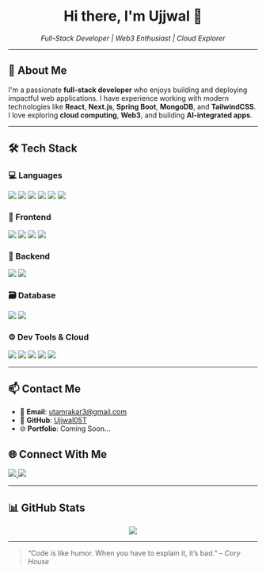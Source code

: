 
<h1 align="center">Hi there, I'm Ujjwal 👋</h1>

<p align="center">
  <em> Full-Stack Developer | Web3 Enthusiast | Cloud Explorer </em>
</p>

---

## 🚀 About Me  
I'm a passionate **full-stack developer** who enjoys building and deploying impactful web applications. I have experience working with modern technologies like **React**, **Next.js**, **Spring Boot**, **MongoDB**, and **TailwindCSS**.  
I love exploring **cloud computing**, **Web3**, and building **AI-integrated apps**.  

---

## 🛠️ Tech Stack

### 💻 Languages  
<p>
  <img src="https://img.shields.io/badge/Java-ED8B00?style=flat&logo=java&logoColor=white"/>
  <img src="https://img.shields.io/badge/JavaScript-F7DF1E?style=flat&logo=javascript&logoColor=black"/>
  <img src="https://img.shields.io/badge/TypeScript-007ACC?style=flat&logo=typescript&logoColor=white"/>
  <img src="https://img.shields.io/badge/Python-3776AB?style=flat&logo=python&logoColor=white"/>
  <img src="https://img.shields.io/badge/C%23-239120?style=flat&logo=c-sharp&logoColor=white"/>
  <img src="https://img.shields.io/badge/Visual%20Basic-512BD4?style=flat&logo=dotnet&logoColor=white"/>
</p>

### 🎨 Frontend  
<p>
  <img src="https://img.shields.io/badge/React-20232A?style=flat&logo=react&logoColor=61DAFB"/>
  <img src="https://img.shields.io/badge/Next.js-000000?style=flat&logo=nextdotjs&logoColor=white"/>
  <img src="https://img.shields.io/badge/TailwindCSS-06B6D4?style=flat&logo=tailwind-css&logoColor=white"/>
  <img src="https://img.shields.io/badge/React%20Native-20232A?style=flat&logo=react&logoColor=61DAFB"/>
</p>

### 🧠 Backend  
<p>
  <img src="https://img.shields.io/badge/Spring%20Boot-6DB33F?style=flat&logo=spring-boot&logoColor=white"/>
  <img src="https://img.shields.io/badge/Express.js-000000?style=flat&logo=express&logoColor=white"/>
</p>

### 🗃️ Database  
<p>
  <img src="https://img.shields.io/badge/MongoDB-47A248?style=flat&logo=mongodb&logoColor=white"/>
  <img src="https://img.shields.io/badge/PostgreSQL-316192?style=flat&logo=postgresql&logoColor=white"/>
</p>

### ⚙️ Dev Tools & Cloud  
<p>
  <img src="https://img.shields.io/badge/Git-F05032?style=flat&logo=git&logoColor=white"/>
  <img src="https://img.shields.io/badge/GitHub-181717?style=flat&logo=github&logoColor=white"/>
  <img src="https://img.shields.io/badge/Docker-2496ED?style=flat&logo=docker&logoColor=white"/>
  <img src="https://img.shields.io/badge/Vercel-000000?style=flat&logo=vercel&logoColor=white"/>
  <img src="https://img.shields.io/badge/Azure-0078D4?style=flat&logo=microsoft-azure&logoColor=white"/>
</p>

---

## 📫 Contact Me  
- 📧 **Email**: [utamrakar3@gmail.com](mailto:utamrakar3@gmail.com)  
- 💼 **GitHub**: [Ujjwal05T](https://github.com/Ujjwal05T)  
- 🌐 **Portfolio**: Coming Soon...  

## 🌐 Connect With Me  
<p>
  <a href="https://www.linkedin.com/in/ujjwal-tamrakar">
    <img src="https://img.shields.io/badge/LinkedIn-blue?style=flat&logo=linkedin&labelColor=blue" />
  </a>
  <a href="https://x.com/TamrkarUjjwal">
    <img src="https://img.shields.io/badge/Twitter-blue?style=flat&logo=twitter&labelColor=blue" />
  </a>
</p>

---

## 📊 GitHub Stats  
<p align="center">
  <img src="https://github-readme-stats.vercel.app/api/top-langs/?username=Ujjwal05T&layout=compact&theme=radical" />
</p>

---

> “Code is like humor. When you have to explain it, it’s bad.” – *Cory House*
